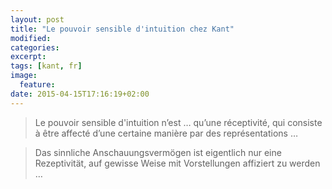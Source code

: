 ```yaml
---
layout: post
title: "Le pouvoir sensible d'intuition chez Kant"
modified:
categories: 
excerpt:
tags: [kant, fr]
image:
  feature:
date: 2015-04-15T17:16:19+02:00
---
```

> Le pouvoir sensible d'intuition n’est &hellip; qu’une réceptivité, qui consiste à être affecté d’une certaine manière par des représentations &hellip;  

> Das sinnliche Anschauungsvermögen ist eigentlich nur eine Rezeptivität, auf gewisse Weise mit Vorstellungen affiziert zu werden &hellip;  

<p>
<!-- La traduction de la notion est tout à fait remarquable. Le mot allemand *Anschauung* on traduirait comme conception ou même opinion ou avis. Ce notion contient autant le processus de se faire un avis que l'avis il-même. Dans ce sens, ca rien a voir avec l'intuition comme une connaissance "directe, immédiate de la vérité, sans recours au raisonnement, à l'expérience."[^1] -->
</p>

[^1]: Cette définition dérive du [Larousse](http://www.larousse.fr/dictionnaires/francais/intuition/44033)